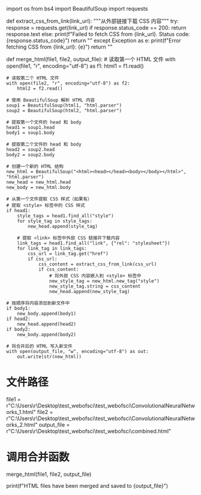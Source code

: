 import os
from bs4 import BeautifulSoup
import requests

def extract_css_from_link(link_url):
    """从外部链接下载 CSS 内容"""
    try:
        response = requests.get(link_url)
        if response.status_code == 200:
            return response.text
        else:
            print(f"Failed to fetch CSS from {link_url}. Status code: {response.status_code}")
            return ""
    except Exception as e:
        print(f"Error fetching CSS from {link_url}: {e}")
        return ""

def merge_html(file1, file2, output_file):
    # 读取第一个 HTML 文件
    with open(file1, "r", encoding="utf-8") as f1:
        html1 = f1.read()

    # 读取第二个 HTML 文件
    with open(file2, "r", encoding="utf-8") as f2:
        html2 = f2.read()

    # 使用 BeautifulSoup 解析 HTML 内容
    soup1 = BeautifulSoup(html1, "html.parser")
    soup2 = BeautifulSoup(html2, "html.parser")

    # 提取第一个文件的 head 和 body
    head1 = soup1.head
    body1 = soup1.body

    # 提取第二个文件的 head 和 body
    head2 = soup2.head
    body2 = soup2.body

    # 创建一个新的 HTML 结构
    new_html = BeautifulSoup("<html><head></head><body></body></html>", "html.parser")
    new_head = new_html.head
    new_body = new_html.body

    # 从第一个文件提取 CSS 样式（如果有）
    # 提取 <style> 标签中的 CSS 样式
    if head1:
        style_tags = head1.find_all("style")
        for style_tag in style_tags:
            new_head.append(style_tag)

        # 提取 <link> 标签中外部 CSS 链接并下载内容
        link_tags = head1.find_all("link", {"rel": "stylesheet"})
        for link_tag in link_tags:
            css_url = link_tag.get("href")
            if css_url:
                css_content = extract_css_from_link(css_url)
                if css_content:
                    # 将外部 CSS 内容嵌入到 <style> 标签中
                    new_style_tag = new_html.new_tag("style")
                    new_style_tag.string = css_content
                    new_head.append(new_style_tag)

    # 按顺序将内容添加到新文件中
    if body1:
        new_body.append(body1)
    if head2:
        new_head.append(head2)
    if body2:
        new_body.append(body2)

    # 将合并后的 HTML 写入新文件
    with open(output_file, "w", encoding="utf-8") as out:
        out.write(str(new_html))

# 文件路径
file1 = r"C:\Users\r\Desktop\test_webofsci\test_webofsci\ConvolutionalNeuralNetworks_1.html"
file2 = r"C:\Users\r\Desktop\test_webofsci\test_webofsci\ConvolutionalNeuralNetworks_2.html"
output_file = r"C:\Users\r\Desktop\test_webofsci\test_webofsci\combined.html"

# 调用合并函数
merge_html(file1, file2, output_file)

print(f"HTML files have been merged and saved to {output_file}")
